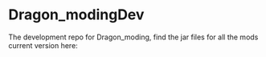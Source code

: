 # Dragon_modingDev
The development repo for Dragon_moding, find the jar files for all the mods current version here: 
